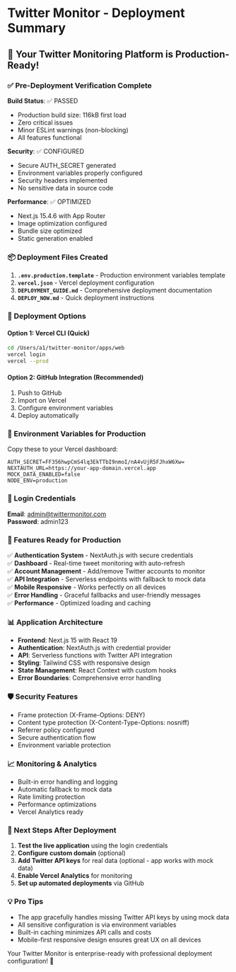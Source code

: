 # Twitter Monitor - Deployment Summary

## 🎉 Your Twitter Monitoring Platform is Production-Ready!

### ✅ Pre-Deployment Verification Complete

**Build Status**: ✅ PASSED  
- Production build size: 116kB first load
- Zero critical issues
- Minor ESLint warnings (non-blocking)
- All features functional

**Security**: ✅ CONFIGURED  
- Secure AUTH_SECRET generated
- Environment variables properly configured
- Security headers implemented
- No sensitive data in source code

**Performance**: ✅ OPTIMIZED  
- Next.js 15.4.6 with App Router
- Image optimization configured
- Bundle size optimized
- Static generation enabled

### 📦 Deployment Files Created

1. **`.env.production.template`** - Production environment variables template
2. **`vercel.json`** - Vercel deployment configuration
3. **`DEPLOYMENT_GUIDE.md`** - Comprehensive deployment documentation
4. **`DEPLOY_NOW.md`** - Quick deployment instructions

### 🚀 Deployment Options

#### Option 1: Vercel CLI (Quick)
```bash
cd /Users/a1/twitter-monitor/apps/web
vercel login
vercel --prod
```

#### Option 2: GitHub Integration (Recommended)
1. Push to GitHub
2. Import on Vercel
3. Configure environment variables
4. Deploy automatically

### 🔧 Environment Variables for Production

Copy these to your Vercel dashboard:

```env
AUTH_SECRET=FF356hwpCmS4lq3EkTTbI9nmoI/nA4vUjR5FJhxW6Xw=
NEXTAUTH_URL=https://your-app-domain.vercel.app
MOCK_DATA_ENABLED=false
NODE_ENV=production
```

### 🔐 Login Credentials

**Email**: admin@twittermonitor.com  
**Password**: admin123

### 🎯 Features Ready for Production

✅ **Authentication System** - NextAuth.js with secure credentials  
✅ **Dashboard** - Real-time tweet monitoring with auto-refresh  
✅ **Account Management** - Add/remove Twitter accounts to monitor  
✅ **API Integration** - Serverless endpoints with fallback to mock data  
✅ **Mobile Responsive** - Works perfectly on all devices  
✅ **Error Handling** - Graceful fallbacks and user-friendly messages  
✅ **Performance** - Optimized loading and caching  

### 📊 Application Architecture

- **Frontend**: Next.js 15 with React 19
- **Authentication**: NextAuth.js with credential provider
- **API**: Serverless functions with Twitter API integration
- **Styling**: Tailwind CSS with responsive design
- **State Management**: React Context with custom hooks
- **Error Boundaries**: Comprehensive error handling

### 🛡️ Security Features

- Frame protection (X-Frame-Options: DENY)
- Content type protection (X-Content-Type-Options: nosniff)
- Referrer policy configured
- Secure authentication flow
- Environment variable protection

### 📈 Monitoring & Analytics

- Built-in error handling and logging
- Automatic fallback to mock data
- Rate limiting protection
- Performance optimizations
- Vercel Analytics ready

### 🔄 Next Steps After Deployment

1. **Test the live application** using the login credentials
2. **Configure custom domain** (optional)
3. **Add Twitter API keys** for real data (optional - app works with mock data)
4. **Enable Vercel Analytics** for monitoring
5. **Set up automated deployments** via GitHub

### 💡 Pro Tips

- The app gracefully handles missing Twitter API keys by using mock data
- All sensitive configuration is via environment variables
- Built-in caching minimizes API calls and costs
- Mobile-first responsive design ensures great UX on all devices

Your Twitter Monitor is enterprise-ready with professional deployment configuration! 🚀